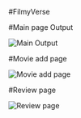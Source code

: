 #FilmyVerse

#Main page Output

![Main Output](https://user-images.githubusercontent.com/124026711/216833810-a68dd818-0389-42bc-a81f-8fba42eb1635.png)

#Movie add page

![Movie add page](https://user-images.githubusercontent.com/124026711/216833903-349391d8-506e-4d89-8c8e-532d91e12f10.png)

#Review page

![Review page](https://user-images.githubusercontent.com/124026711/216833975-094bcf12-559e-42b3-bb67-5c31a38e77a0.png)

